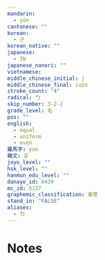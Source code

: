 ```yaml
---
mandarin:
  - yún
cantonese: ""
korean:
  - 균
korean_native: ""
japanese:
  - IN
japanese_nanori: ""
vietnamese:
middle_chinese_initial: j
middle_chinese_final: iuɪn
stroke_count: "4"
radical: 勹
skip_number: 3-2-2
grade_level: 名
pos: ""
english:
  - equal
  - uniform
  - even
羅馬字: yun
韓文: 윤
joyo_level: ""
hsk_level: ""
hanmun_edu_level: ""
danayo_id: 8429
mc_id: 5127
graphemic_classification: 會意
stand_in: "FALSE"
aliases:
  - 匀
---
```


# Notes

